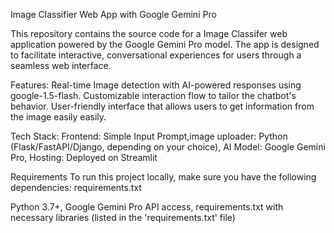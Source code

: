 Image Classifier Web App with Google Gemini Pro

This repository contains the source code for a Image Classifer web application powered by the Google Gemini Pro model. The app is designed to facilitate interactive, conversational experiences for users through a seamless web interface.

Features: Real-time Image detection with AI-powered responses using google-1.5-flash. Customizable interaction flow to tailor the chatbot's behavior. User-friendly interface that allows users to get information from the image easily easily.

Tech Stack: Frontend: Simple Input Prompt,image uploader: Python (Flask/FastAPI/Django, depending on your choice), AI Model: Google Gemini Pro, Hosting: Deployed on Streamlit

Requirements To run this project locally, make sure you have the following dependencies: requirements.txt

Python 3.7+, Google Gemini Pro API access, requirements.txt with necessary libraries (listed in the 'requirements.txt' file)
